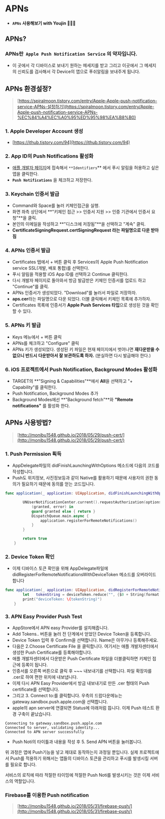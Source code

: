# **APNs**

- #### ```APNs``` 사용해보기 with Youjin 👩🏻‍💻

## APNs?

### **APNs**란  `Apple Push Notification Service` 의 약자입니다.

- 이 곳에서 각 디바이스로 보내기 원하는 메세지를 받고 그리고 이곳에서 그 메세지의 신뢰도를 검사해서 각 Device의 앱으로 푸쉬알림을 보내주게 됩니다.

## APNs 환경설정?

> [https://spiralmoon.tistory.com/entry/Apple-Apple-push-notification-service-APNs-설정하기](https://spiralmoon.tistory.com/entry/Apple-Apple-push-notification-service-APNs-%EC%84%A4%EC%A0%95%ED%95%98%EA%B8%B0)


### 1. Apple Developer Account 생성

- [https://ithub.tistory.com/94](https://ithub.tistory.com/94)

### 2. App ID의 Push Notifications 활성화

- [애플 개발자 페이지](https://developer.apple.com/account/resources/identifiers/list)에 접속해서 `**Identifiers`** 에서 푸시 알림을 허용하고 싶은 앱을 클릭한다.
- **`Push Notifications`** 을 체크하고 저장한다.

### 3.  Keychain 인증서 발급

- Command와 Space를 눌러 키체인접근을 실행.
- 화면 좌측 상단에서 **"키체인 접근 >> 인증서 지원 >> 인증 기관에서 인증서 요청"**을 클릭.
- 본인의 이메일을 작성하고 **"디스크에 저장됨"**을 선택하고 "계속" 클릭.
- **CertificateSigningRequest.certSigningRequest 라는 파일명으로 다운 받아짐**

### 4. APNs 인증서 발급

- Certificates 탭에서 + 버튼 클릭 후 Services의 Apple Push Notification service SSL(개발, 배포 통합)를 선택한다.
- 푸시 알림을 적용할 iOS App ID를 선택하고 Continue 클릭한다.
- 다시 개발자 페이지로 돌아와서 방금 발급받은 키체인 인증서를 업로드 하고 "Continue"를 클릭.
- APNs 인증서가 생성되었다. "Download"를 눌러서 파일로 저장하자.
- **aps.cer**라는 파일명으로 다운 되었다. 더블 클릭해서 키체인 목록에 추가하자.
- Certificates 목록에 인증서가 **Apple Push Services 타입**으로 생성된 것을 확인할 수 있다.

### 5. APNs 키 발급

- Keys 메뉴에서 + 버튼 클릭
- APNs를 체크하고 "Configure" 클릭
- APNs 키가 생성되었다. 생성된 키 파일은 현재 페이지에서 벗어나면 **재다운받을 수 없으니 반드시 다운받아서 잘 보관하도록 하자.** (분실하면 다시 발급해야 한다.)

### 6. iOS 프로젝트에서 Push Notification, Background Modes 활성화

- TARGET의 **"Signing & Capabilities"**에서 **All**을 선택하고 "+ Capability"를 클릭한다.
- Push Notification, Background Modes 추가
- Background Modes에선 **"Background fetch"**와 **"Remote notifications"** 를 활성화 한다.

## APNs 사용방법?

> [http://monibu1548.github.io/2018/05/29/push-cert/](http://monibu1548.github.io/2018/05/29/push-cert/)


### 1. Push Permission 획득

- AppDelegate파일의 didFinishLaunchingWithOptions 메소드에 다음의 코드를 작성합니다.
- Push도 위치정보, 사진정보등과 같이 Native를 활용하기 때문에 사용자의 권한 동의가 필요하기 때문에 동의를 얻는 코드입니다.

```swift
func application(_ application: UIApplication, didFinishLaunchingWithOptions launchOptions: [UIApplicationLaunchOptionsKey: Any]?) -> Bool {

        UNUserNotificationCenter.current().requestAuthorization(options: [.alert, .sound, .badge]) {
            (granted, error) in
            guard granted else { return }
            DispatchQueue.main.async {
                application.registerForRemoteNotifications()
            }
        }

        return true
    }
```

### 2. Device Token 확인

- 이제 디바이스 토큰 확인을 위해 AppDelegate파일에 didRegisterForRemoteNotificationsWithDeviceToken 메소드를 오버라이드 합니다

```swift
func application(_ application: UIApplication, didRegisterForRemoteNotificationsWithDeviceToken deviceToken: Data) {
        let   tokenString = deviceToken.reduce("", {$0 + String(format: "%02X", $1)})
        print("deviceToken: \(tokenString)")
    }
```

### 3. APN Easy Provider Push Test

- AppStore에서 APN easy Provider를 설치해줍니다.
- Add Tokens.. 버튼을 눌러 전 단계에서 얻었던 Device Token을 등록합니다.
- Device Token 입력 후 Confirm을 선택합니다. Name은 아무거나 등록해주세요.
- 다음은 2.Choose Certificate File 을 클릭합니다. 여기서는 애플 개발자센터에서 생성한 Push Certificate를 등록해야합니다.
- 애플 개발자센터에서 다운받은 Push Certificate 파일을 더블클릭하면 키체인 접근에 등록이 됩니다.
- 인증서를 오른쪽 버튼으로 클릭 후 ~~~ 내보내기를 선택합니다. 파일 확장자를 .cer로 하여 편한 위치에 내보냅니다.
- 이제 다시 APN Easy Provider에서 방금 내보내기로 만든 .cer 형태의 Push certificate를 선택합니다.
- 그리고 3. Connect to:를 클릭합니다. 우측의 드랍다운메뉴는 gateway.sandbox.push.apple.com을 선택합니다.
- apple의 apn server에 연결되면 Status에 아래처럼 뜹니다. 이제 Push 테스트 환경 구축이 끝났습니다.

```
Connecting to gateway.sandbox.push.apple.com
Connected to server, validating identity...
Connected to APN server successfully

```

- Push Noti의 타이틀과 내용을 작성 후 5. Send APN 버튼을 눌러봅니다.

위 과정은 앱에 Push기능을 넣고 제대로 동작하는지 과정일 뿐입니다.
실제 프로젝트에서 Push를 적용하기 위해서는 앱들의 디바이스 토큰을 관리하고 푸시를 발생시킬 서버를 필요로 합니다.

서비스의 로직에 따라 적절한 타이밍에 적절한 Push Noti를 발생시키는 것은 이제 서비스의 역할입니다.

### Firebase를 이용한 Push notification

> [http://monibu1548.github.io/2018/05/31/firebase-push/](http://monibu1548.github.io/2018/05/31/firebase-push/)

